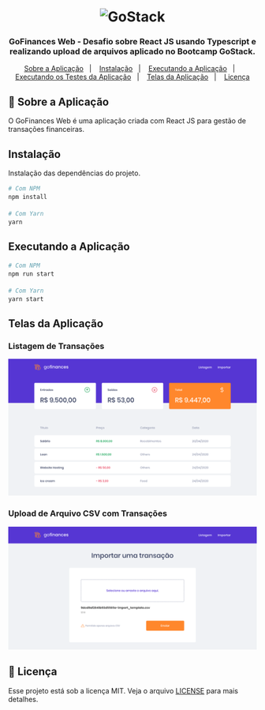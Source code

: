 <h1 align="center">
    <img alt="GoStack" src="https://rocketseat-cdn.s3-sa-east-1.amazonaws.com/bootcamp-header.png" width="200px" />
</h1>

<h3 align="center">
  GoFinances Web - Desafio sobre React JS usando Typescript e realizando upload de arquivos aplicado no Bootcamp GoStack.
</h3>

<p align="center">
  <a href="#rocket-sobre-a-aplicação">Sobre a Aplicação</a>&nbsp;&nbsp;&nbsp;|&nbsp;&nbsp;&nbsp;
  <a href="#instalação">Instalação</a>&nbsp;&nbsp;&nbsp;|&nbsp;&nbsp;&nbsp;
  <a href="#executando-a-aplicação">Executando a Aplicação</a>&nbsp;&nbsp;&nbsp;|&nbsp;&nbsp;&nbsp;
  <a href="#executando-os-testes-da-aplicação">Executando os Testes da Aplicação</a>&nbsp;&nbsp;&nbsp;|&nbsp;&nbsp;&nbsp;
  <a href="#telas-da-aplicação">Telas da Aplicação</a>&nbsp;&nbsp;&nbsp;|&nbsp;&nbsp;&nbsp;
  <a href="#memo-licença">Licença</a>
</p>

## :rocket: Sobre a Aplicação

O GoFinances Web é uma aplicação criada com React JS para gestão de transações financeiras.

## Instalação

Instalação das dependências do projeto.

```sh
# Com NPM
npm install

# Com Yarn
yarn
```

## Executando a Aplicação

```sh
# Com NPM
npm run start

# Com Yarn
yarn start
```

## Telas da Aplicação

### Listagem de Transações

<img alt="Listagem de Transações" title="Listagem de Transações" src=".github/transactions-list.png" width="800px" />

### Upload de Arquivo CSV com Transações

<img alt="Upload de Arquivo CSV com Transações " title="Upload de Arquivo CSV com Transações " src=".github/upload-transactions.png" width="800px" />

## :memo: Licença

Esse projeto está sob a licença MIT. Veja o arquivo [LICENSE](LICENSE.md) para mais detalhes.
